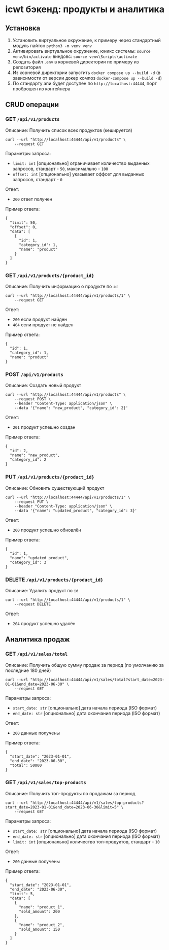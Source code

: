 # icwt бэкенд: продукты и аналитика

## Установка
1. Установить виртуальное окружение, к примеру через стандартный модуль пайтон `python3 -m venv venv`
2. Активировать виртуальное окружение, юникс системы: `source venv/bin/activate` виндовс: `source venv\Scripts\activate`
3. Создать файл `.env` в корневой директории по примеру из репозитория
4. Из корневой директории запустить `docker compose up --build -d` (в зависимости от версии докер композ `docker-compose up --build -d`)
5. По стандарту апи будет доступен по `http://localhost:44444`, порт проброшен из контейнера

## CRUD операции

### GET `/api/v1/products`
Описание: Получить список всех продуктов (кешируется)
```
curl --url "http://localhost:44444/api/v1/products" \
    --request GET
```
Параметры запроса:
- `limit: int` [опционально] ограничивает количество выданных запросов, стандарт - `50`, максимально - `100`
- `offset: int` [опционально] указывает оффсет для выданных запросов, стандарт - `0`

Ответ:
- `200` ответ получен

Пример ответа:
```
{
  "limit": 50,
  "offset": 0,
  "data": [
    {
      "id": 1,
      "category_id": 1,
      "name": "product"
    }
  ]
}
```

### GET `/api/v1/products/{product_id}`
Описание: Получить информацию о продукте по `id`
```
curl --url "http://localhost:44444/api/v1/products/1" \
    --request GET
```
Ответ:
- `200` если продукт найден
- `404` если продукт не найден

Пример ответа:
```
{
  "id": 1,
  "category_id": 1,
  "name": "product"
}
```

### POST `/api/v1/products`
Описание: Создать новый продукт
```
curl --url "http://localhost:44444/api/v1/products" \
    --request POST \
    --header "Content-Type: application/json" \
    --data '{"name": "new_product", "category_id": 2}'
```
Ответ:
- `201` продукт успешно создан

Пример ответа:
```
{
  "id": 2,
  "name": "new_product",
  "category_id": 2
}
```

### PUT `/api/v1/products/{product_id}`
Описание: Обновить существующий продукт
```
curl --url "http://localhost:44444/api/v1/products/1" \
    --request PUT \
    --header "Content-Type: application/json" \
    --data '{"name": "updated_product", "category_id": 3}'
```
Ответ:
- `200` продукт успешно обновлён

Пример ответа:
```
{
  "id": 1,
  "name": "updated_product",
  "category_id": 3
}
```

### DELETE `/api/v1/products/{product_id}`
Описание: Удалить продукт по `id`
```
curl --url "http://localhost:44444/api/v1/products/1" \
    --request DELETE
```
Ответ:
- `204` продукт успешно удалён

## Аналитика продаж

### GET `/api/v1/sales/total`
Описание: Получить общую сумму продаж за период (по умолчанию за последние 180 дней)
```
curl --url "http://localhost:44444/api/v1/sales/total?start_date=2023-01-01&end_date=2023-06-30" \
    --request GET
```
Параметры запроса:
- `start_date: str` [опционально] дата начала периода (ISO формат)
- `end_date: str` [опционально] дата окончания периода (ISO формат)

Ответ:
- `200` данные получены

Пример ответа:
```
{
  "start_date": "2023-01-01",
  "end_date": "2023-06-30",
  "total": 50000
}
```

### GET `/api/v1/sales/top-products`
Описание: Получить топ-продукты по продажам за период
```
curl --url "http://localhost:44444/api/v1/sales/top-products?start_date=2023-01-01&end_date=2023-06-30&limit=5" \
    --request GET
```
Параметры запроса:
- `start_date: str` [опционально] дата начала периода (ISO формат)
- `end_date: str` [опционально] дата окончания периода (ISO формат)
- `limit: int` [опционально] количество топ-продуктов, стандарт - `10`

Ответ:
- `200` данные получены

Пример ответа:
```
{
  "start_date": "2023-01-01",
  "end_date": "2023-06-30",
  "limit": 5,
  "data": [
    {
      "name": "product_1",
      "sold_amount": 200
    },
    {
      "name": "product_2",
      "sold_amount": 150
    }
  ]
}
```

